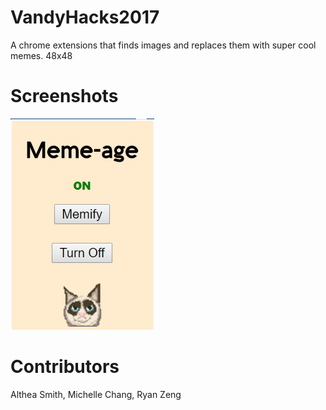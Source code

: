# VandyHacks2017
A chrome extensions that finds images and replaces them with super cool memes. 
48x48

# Screenshots

![Main Screen](screenShot4.png)

# Contributors
Althea Smith, 
Michelle Chang, 
Ryan Zeng
